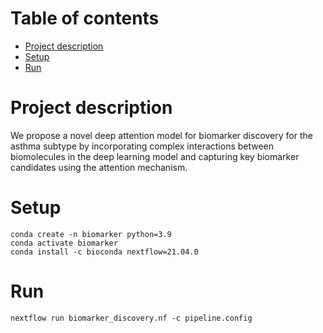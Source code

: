 # Table of contents
* [Project description](#Project-description)
* [Setup](#setup)
* [Run](#run)

# Project description
We propose a novel deep attention model for biomarker discovery for the asthma subtype by incorporating complex interactions between biomolecules in the deep learning model and capturing
key biomarker candidates using the attention mechanism.


# Setup
~~~
conda create -n biomarker python=3.9
conda activate biomarker
conda install -c bioconda nextflow=21.04.0
~~~

# Run
~~~
nextflow run biomarker_discovery.nf -c pipeline.config
~~~
